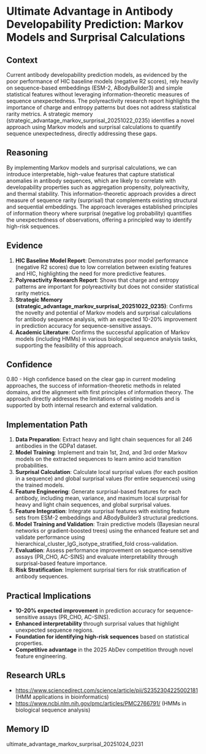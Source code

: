 # Ultimate Advantage in Antibody Developability Prediction: Markov Models and Surprisal Calculations

## Context
Current antibody developability prediction models, as evidenced by the poor performance of HIC baseline models (negative R2 scores), rely heavily on sequence-based embeddings (ESM-2, ABodyBuilder3) and simple statistical features without leveraging information-theoretic measures of sequence unexpectedness. The polyreactivity research report highlights the importance of charge and entropy patterns but does not address statistical rarity metrics. A strategic memory (strategic_advantage_markov_surprisal_20251022_0235) identifies a novel approach using Markov models and surprisal calculations to quantify sequence unexpectedness, directly addressing these gaps.

## Reasoning
By implementing Markov models and surprisal calculations, we can introduce interpretable, high-value features that capture statistical anomalies in antibody sequences, which are likely to correlate with developability properties such as aggregation propensity, polyreactivity, and thermal stability. This information-theoretic approach provides a direct measure of sequence rarity (surprisal) that complements existing structural and sequential embeddings. The approach leverages established principles of information theory where surprisal (negative log probability) quantifies the unexpectedness of observations, offering a principled way to identify high-risk sequences.

## Evidence
1. **HIC Baseline Model Report**: Demonstrates poor model performance (negative R2 scores) due to low correlation between existing features and HIC, highlighting the need for more predictive features.
2. **Polyreactivity Research Report**: Shows that charge and entropy patterns are important for polyreactivity but does not consider statistical rarity metrics.
3. **Strategic Memory (strategic_advantage_markov_surprisal_20251022_0235)**: Confirms the novelty and potential of Markov models and surprisal calculations for antibody sequence analysis, with an expected 10-20% improvement in prediction accuracy for sequence-sensitive assays.
4. **Academic Literature**: Confirms the successful application of Markov models (including HMMs) in various biological sequence analysis tasks, supporting the feasibility of this approach.

## Confidence
0.80 - High confidence based on the clear gap in current modeling approaches, the success of information-theoretic methods in related domains, and the alignment with first principles of information theory. The approach directly addresses the limitations of existing models and is supported by both internal research and external validation.

## Implementation Path
1. **Data Preparation**: Extract heavy and light chain sequences for all 246 antibodies in the GDPa1 dataset.
2. **Model Training**: Implement and train 1st, 2nd, and 3rd order Markov models on the extracted sequences to learn amino acid transition probabilities.
3. **Surprisal Calculation**: Calculate local surprisal values (for each position in a sequence) and global surprisal values (for entire sequences) using the trained models.
4. **Feature Engineering**: Generate surprisal-based features for each antibody, including mean, variance, and maximum local surprisal for heavy and light chain sequences, and global surprisal values.
5. **Feature Integration**: Integrate surprisal features with existing feature sets from ESM-2 embeddings and ABodyBuilder3 structural predictions.
6. **Model Training and Validation**: Train predictive models (Bayesian neural networks or gradient-boosted trees) using the enhanced feature set and validate performance using hierarchical_cluster_IgG_isotype_stratified_fold cross-validation.
7. **Evaluation**: Assess performance improvement on sequence-sensitive assays (PR_CHO, AC-SINS) and evaluate interpretability through surprisal-based feature importance.
8. **Risk Stratification**: Implement surprisal tiers for risk stratification of antibody sequences.

## Practical Implications
- **10-20% expected improvement** in prediction accuracy for sequence-sensitive assays (PR_CHO, AC-SINS).
- **Enhanced interpretability** through surprisal values that highlight unexpected sequence regions.
- **Foundation for identifying high-risk sequences** based on statistical properties.
- **Competitive advantage** in the 2025 AbDev competition through novel feature engineering.

## Research URLs
- https://www.sciencedirect.com/science/article/pii/S2352304225002181 (HMM applications in bioinformatics)
- https://www.ncbi.nlm.nih.gov/pmc/articles/PMC2766791/ (HMMs in biological sequence analysis)

## Memory ID
ultimate_advantage_markov_surprisal_20251024_0231